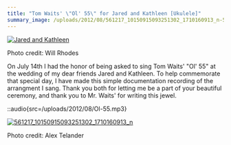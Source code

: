 ```yaml
---
title: "Tom Waits' \"Ol' 55\" for Jared and Kathleen [Ukulele]"
summary_image: /uploads/2012/08/561217_10150915093251302_1710160913_n-500x375.jpg
---
```


[![Jared and Kathleen](/uploads/2012/08/403849_10150980538574682_1843367325_n-500x333.jpg "403849_10150980538574682_1843367325_n")](/uploads/2012/08/403849_10150980538574682_1843367325_n.jpg)

Photo credit: Will Rhodes

On July 14th I had the honor of being asked to sing Tom Waits' "Ol' 55" at the wedding of my dear friends Jared and Kathleen. To help commemorate that special day, I have made this simple documentation recording of the arrangment I sang. Thank you both for letting me be a part of your beautiful ceremony, and thank you to Mr. Waits' for writing this jewel.

::audio{src=/uploads/2012/08/Ol-55.mp3}

[![](/uploads/2012/08/561217_10150915093251302_1710160913_n-500x375.jpg "561217_10150915093251302_1710160913_n")](/uploads/2012/08/561217_10150915093251302_1710160913_n.jpg)

Photo credit: Alex Telander